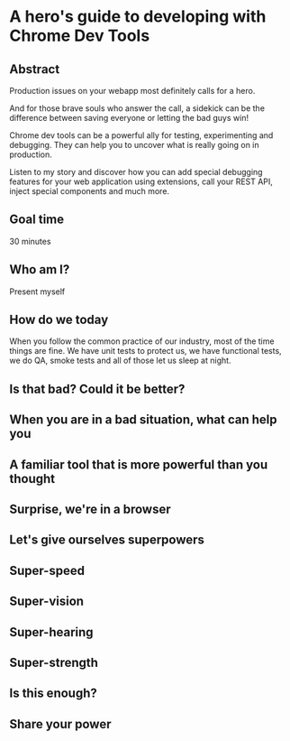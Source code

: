 # A hero's guide to developing with Chrome Dev Tools

## Abstract

Production issues on your webapp most definitely calls for a hero.

And for those brave souls who answer the call, a sidekick can be the difference between saving everyone or letting the bad guys win!

Chrome dev tools can be a powerful ally for testing, experimenting and debugging. They can help you to uncover what is really going on in production.

Listen to my story and discover how you can add special debugging features for your web application using extensions, call your REST API, inject special components and much more.

## Goal time
30 minutes

## Who am I?

Present myself

## How do we today

When you follow the common practice of our industry, most of the time things are fine.
We have unit tests to protect us, we have functional tests, we do QA, smoke tests and all of those let us sleep at night.

## Is that bad? Could it be better?

## When you are in a bad situation, what can help you

## A familiar tool that is more powerful than you thought

## Surprise, we're in a browser

## Let's give ourselves superpowers

## Super-speed

## Super-vision

## Super-hearing

## Super-strength

## Is this enough?

## Share your power
